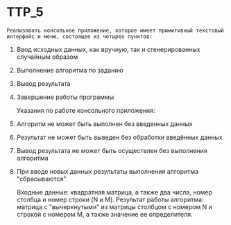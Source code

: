 # TTP_5
    Реализовать консольное приложение, которое имеет примитивный текстовый
    интерфейс и меню, состоящее из четырех пунктов:
1)	Ввод исходных данных, как вручную, так и сгенерированных случайным образом
2)	Выполнение алгоритма по заданию
3)	Вывод результата
4)	Завершение работы программы
    
    Указания по работе консольного приложения:
1)	Алгоритм не может быть выполнен без введенных данных
2)	Результат не может быть выведен без обработки введённых данных
3)	Вывод результата не может быть осуществлен без выполнения алгоритма
4)	При вводе новых данных результаты выполнения алгоритма "сбрасываются"

    Входные данные: квадратная матрица, а также два числа, номер столбца и 
    номер строки (N и M).
    Результат работы алгоритма: матрица с "вычеркнутыми" из матрицы столбцом 
    с номером N и строкой с номером M, а также значение ее определителя.
